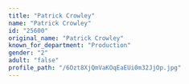 ```yaml
---
title: "Patrick Crowley"
name: "Patrick Crowley"
id: "25600"
original_name: "Patrick Crowley"
known_for_department: "Production"
gender: "2"
adult: "false"
profile_path: "/6Ozt8XjQmVaKOqEaEUi0m32JjOp.jpg"
---
```

